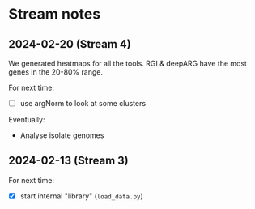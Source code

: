 # Stream notes

## 2024-02-20 (Stream 4)

We generated heatmaps for all the tools.
RGI & deepARG have the most genes in the 20-80% range.

For next time:

- [ ] use argNorm to look at some clusters

Eventually:

- Analyse isolate genomes

## 2024-02-13 (Stream 3)

For next time:

- [x] start internal "library" (`load_data.py`)
